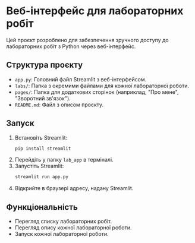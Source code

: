 # Веб-інтерфейс для лабораторних робіт

Цей проєкт розроблено для забезпечення зручного доступу до лабораторних робіт з Python через веб-інтерфейс.

## Структура проєкту

-   `app.py`: Головний файл Streamlit з веб-інтерфейсом.
-   `labs/`: Папка з окремими файлами для кожної лабораторної роботи.
-   `pages/`: Папка для додаткових сторінок (наприклад, "Про мене", "Зворотний зв'язок").
-   `README.md`: Файл з описом проєкту.

## Запуск

1.  Встановіть Streamlit:
    ```bash
    pip install streamlit
    ```
2.  Перейдіть у папку `lab_app` в терміналі.
3.  Запустіть Streamlit:
    ```bash
    streamlit run app.py
    ```
4.  Відкрийте в браузері адресу, надану Streamlit.

## Функціональність

-   Перегляд списку лабораторних робіт.
-   Перегляд опису кожної лабораторної роботи.
-   Запуск кожної лабораторної роботи.